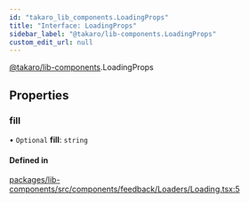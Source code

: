```yaml
---
id: "takaro_lib_components.LoadingProps"
title: "Interface: LoadingProps"
sidebar_label: "@takaro/lib-components.LoadingProps"
custom_edit_url: null
---
```


[@takaro/lib-components](../modules/takaro_lib_components.md).LoadingProps

## Properties

### fill

• `Optional` **fill**: `string`

#### Defined in

[packages/lib-components/src/components/feedback/Loaders/Loading.tsx:5](https://github.com/niekcandaele/Takaro/blob/91fb19b/packages/lib-components/src/components/feedback/Loaders/Loading.tsx#L5)
